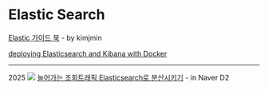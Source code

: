# Elastic Search

[Elastic 가이드 북](https://esbook.kimjmin.net/) - by kimjmin

[deploying Elasticsearch and Kibana with Docker](https://quoeamaster.medium.com/deploying-elasticsearch-and-kibana-with-docker-86a4ac78d851)

***

2025 ![](<../.gitbook/assets/image (8).png>) [늘어가는 조회트래픽 Elasticsearch로 분산시키기](https://www.youtube.com/watch?v=O3fnPkX5ybc) - in Naver D2
